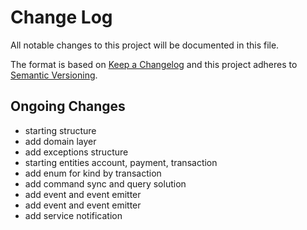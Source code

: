 # Change Log

All notable changes to this project will be documented in this file.

The format is based on [Keep a Changelog](http://keepachangelog.com/)
and this project adheres to [Semantic Versioning](http://semver.org/).

## Ongoing Changes

- starting structure
- add domain layer
- add exceptions structure
- starting entities account, payment, transaction 
- add enum for kind by transaction
- add command sync and query solution 
- add event and event emitter
- add event and event emitter
- add service notification